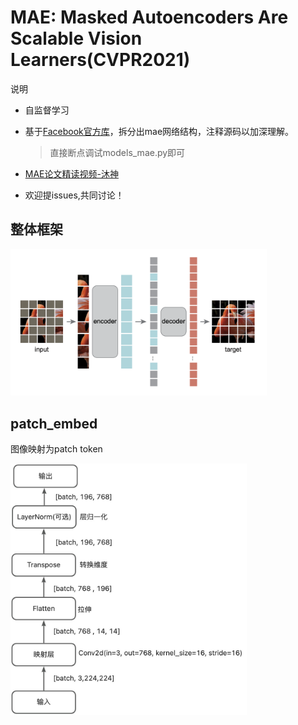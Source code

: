# MAE: Masked Autoencoders Are Scalable Vision Learners(CVPR2021)

说明

- 自监督学习

- 基于[Facebook官方库](https://github.com/facebookresearch/mae)，拆分出mae网络结构，注释源码以加深理解。

  > 直接断点调试models_mae.py即可

- [MAE论文精读视频-沐神](https://www.bilibili.com/video/BV1sq4y1q77t/?spm_id_from=333.337.search-card.all.click&vd_source=867a12dbe5f2199cb2f7283321debf90)
- 欢迎提issues,共同讨论！

## 整体框架

<img src="imgs/overall_framework.png" style="zoom:40%;" />

## patch_embed

图像映射为patch token

<img src="imgs/patch_embed.jpeg" style="zoom:40%;" />



